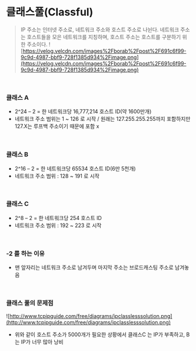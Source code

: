 # 클래스풀(Classful)
> IP 주소는 인터넷 주소로, 네트워크 주소와 호스트 주소로 나뉜다. 네트워크 주소는 호스트들을 모은 네트워크를 지칭하며, 호스트 주소는 호스트를 구분하기 위한 주소이다.
> ![https://velog.velcdn.com/images%2Fborab%2Fpost%2F691c6f99-9c9d-4987-bbf9-728f1385d934%2Fimage.png](https://velog.velcdn.com/images%2Fborab%2Fpost%2F691c6f99-9c9d-4987-bbf9-728f1385d934%2Fimage.png)

</br>

### 클래스 A

- 2^24 – 2 = 한 네트워크당 16,777,214 호스트 ID(약 1600만개)
- 네트워크 주소 범위는 1 ~ 126 로 시작 / 원래는 127.255.255.255까지 포함하지만
127.X는 루프백 주소이기 때문에 포함 x

</br>

### 클래스 B

- 2^16 – 2 = 한 네트워크당 65534 호스트 ID(6만 5천개)
- 네트워크 주소 범위 : 128 ~ 191 로 시작

</br>

### 클래스 C

- 2^8 – 2 = 한 네트워크당 254 호스트 ID
- 네트워크 주소 범위 : 192 ~ 223 로 시작

</br>

### -2 를 하는 이유

- 맨 앞자리는 네트워크 주소로 남겨두며 마지막 주소는 브로드캐스팅 주소로 남겨놓음

</br>

### 클래스 풀의 문제점

![http://www.tcpipguide.com/free/diagrams/ipclasslesssolution.png](http://www.tcpipguide.com/free/diagrams/ipclasslesssolution.png)

- 위와 같이 호스트 주소가 5000개가 필요한 상황에서 클래스C 는 IP가 부족하고, B는 IP가 너무 많아 낭비
